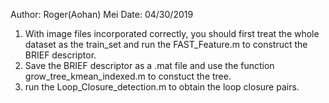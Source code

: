Author: Roger(Aohan) Mei
Date: 04/30/2019
1. With image files incorporated correctly, you should first treat the whole dataset as the train_set and run the FAST_Feature.m to construct the BRIEF descriptor.
2. Save the BRIEF descriptor as a .mat file and use the function grow_tree_kmean_indexed.m to constuct the tree.
3. run the Loop_Closure_detection.m to obtain the loop closure pairs.
